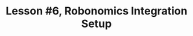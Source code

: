 ---
title: "Lesson #6, Robonomics Integration Setup"
course: smart-home-course
description: home assistant course
lessonNumber: 7
courseID: 3
---